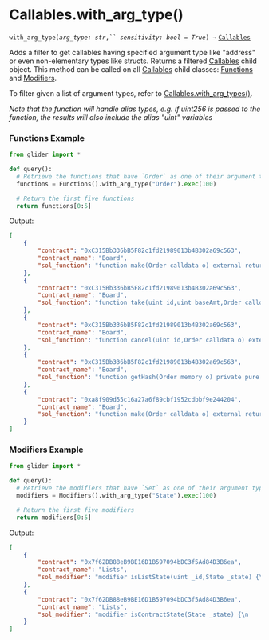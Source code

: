 # Callables.with\_arg\_type()

`with_arg_type(`_`arg_type: str`_`,`` `_`sensitivity: bool = True`_`) →` [`Callables`](./)

Adds a filter to get callables having specified argument type like "address" or even non-elementary types like structs. Returns a filtered [Callables](./) child object. This method can be called on all [Callables](./) child classes: [Functions](functions/) and [Modifiers](modifiers/).

To filter given a list of argument types, refer to [Callables.with\_arg\_types()](callables.with\_arg\_types.md).

_Note that the function will handle alias types, e.g. if uint256 is passed to the function, the results will also include the alias "uint" variables_

### Functions Example

```python
from glider import *

def query():
  # Retrieve the functions that have `Order` as one of their argument types
  functions = Functions().with_arg_type("Order").exec(100)

  # Return the first five functions
  return functions[0:5]
```

Output:

```json
[
    {
        "contract": "0xC315Bb336bB5F82c1fd21989013b4B302a69c563",
        "contract_name": "Board",
        "sol_function": "function make(Order calldata o) external returns (uint id) {\n        require(o.owner == msg.sender,'board/not-owner');\n        require(o.expires > block.timestamp,'board/too-late');\n        require(o.expires <= block.timestamp + TTL,'board/too-long');\n        require(o.baseAmt >= o.minBaseAmt,'board/min-base-too-big');\n        id = next++;\n        orders[id] = getHash(o);\n        emit Make(id,o);\n    }"
    },
    {
        "contract": "0xC315Bb336bB5F82c1fd21989013b4B302a69c563",
        "contract_name": "Board",
        "sol_function": "function take(uint id,uint baseAmt,Order calldata o) external {\n        require(orders[id] == getHash(o),'board/wrong-hash');\n        require(o.expires > block.timestamp,'board/expired');\n        require(baseAmt <= o.baseAmt,'board/base-too-big');\n        require(baseAmt >= o.minBaseAmt || baseAmt == o.baseAmt,'board/base-too-small');\n\n        uint one = 10 ** uint(o.baseDecimals);\n        uint rounding = !o.buying && (baseAmt * o.price) % one > 0 ? one : 0;\n        uint quoteAmt = (baseAmt * o.price + rounding) / one;\n\n        if(baseAmt < o.baseAmt) {\n            Order memory n = o;\n            n.baseAmt = n.baseAmt - baseAmt;\n            orders[id] = getHash(n);\n        } else {\n            delete orders[id];\n        }\n\n        emit Take(msg.sender,id,baseAmt,quoteAmt);\n\n        if(o.buying) {\n            safeTransferFrom(ERC20(o.baseTkn),msg.sender,o.owner,baseAmt);\n            safeTransferFrom(ERC20(o.quoteTkn),o.owner,msg.sender,quoteAmt);\n\n        } else {\n            safeTransferFrom(ERC20(o.baseTkn),o.owner,msg.sender,baseAmt);\n            safeTransferFrom(ERC20(o.quoteTkn),msg.sender,o.owner,quoteAmt);\n        }\n    }"
    },
    {
        "contract": "0xC315Bb336bB5F82c1fd21989013b4B302a69c563",
        "contract_name": "Board",
        "sol_function": "function cancel(uint id,Order calldata o) external {\n        require(orders[id] == getHash(o),'board/wrong-hash');\n        require(o.expires <= block.timestamp || o.owner == msg.sender,'board/invalid-cancel');\n        delete orders[id];\n        emit Cancel(msg.sender,id);\n    }"
    },
    {
        "contract": "0xC315Bb336bB5F82c1fd21989013b4B302a69c563",
        "contract_name": "Board",
        "sol_function": "function getHash(Order memory o) private pure returns (bytes32) {\n        return keccak256(abi.encode(\n            o.baseTkn,o.quoteTkn,o.baseDecimals,o.buying,o.owner,o.expires,o.baseAmt,o.price,o.minBaseAmt\n        ));\n    }"
    },
    {
        "contract": "0xa8f909d55c16a27a6f89cbf1952cdbbf9e244204",
        "contract_name": "Board",
        "sol_function": "function make(Order calldata o) external returns (uint id) {\n        require(o.owner == msg.sender,'board/not-owner');\n        require(o.expires > block.timestamp,'board/too-late');\n        require(o.expires < block.timestamp + TTL,'board/too-long');\n        require(o.baseAmt >= o.minBaseAmt,'board/min-base-too-big');\n        id = next++;\n        orders[id] = getHash(o);\n        emit Make(id,o);\n    }"
    }
]
```

### Modifiers Example

```python
from glider import *

def query():
  # Retrieve the modifiers that have `Set` as one of their argument types
  modifiers = Modifiers().with_arg_type("State").exec(100)

  # Return the first five modifiers
  return modifiers[0:5]
```

Output:

```json
[
    {
        "contract": "0x7f62DB88eB9BE16D1B597094bDC3f5Ad84D3B6ea",
        "contract_name": "Lists",
        "sol_modifier": "modifier isListState(uint _id,State _state) {\n      require (\n        idToList[_id].state == _state,\"list state is not valid\"\n      );\n      _;\n    }"
    },
    {
        "contract": "0x7f62DB88eB9BE16D1B597094bDC3f5Ad84D3B6ea",
        "contract_name": "Lists",
        "sol_modifier": "modifier isContractState(State _state) {\n      require (\n        state == _state,\"contract state is not valid\"\n      );\n      _;\n    }"
    }
]
```
